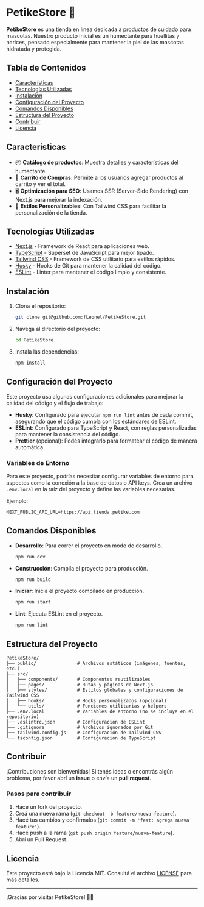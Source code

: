 # PetikeStore 🐾

**PetikeStore** es una tienda en línea dedicada a productos de cuidado para mascotas. Nuestro producto inicial es un humectante para huellitas y narices, pensado especialmente para mantener la piel de las mascotas hidratada y protegida.

## Tabla de Contenidos

- [Características](#características)
- [Tecnologías Utilizadas](#tecnologías-utilizadas)
- [Instalación](#instalación)
- [Configuración del Proyecto](#configuración-del-proyecto)
- [Comandos Disponibles](#comandos-disponibles)
- [Estructura del Proyecto](#estructura-del-proyecto)
- [Contribuir](#contribuir)
- [Licencia](#licencia)

## Características

- 📦 **Catálogo de productos**: Muestra detalles y características del humectante.
- 🛒 **Carrito de Compras**: Permite a los usuarios agregar productos al carrito y ver el total.
- 🖥️ **Optimización para SEO**: Usamos SSR (Server-Side Rendering) con Next.js para mejorar la indexación.
- 🌈 **Estilos Personalizables**: Con Tailwind CSS para facilitar la personalización de la tienda.

## Tecnologías Utilizadas

- [Next.js](https://nextjs.org/) - Framework de React para aplicaciones web.
- [TypeScript](https://www.typescriptlang.org/) - Superset de JavaScript para mejor tipado.
- [Tailwind CSS](https://tailwindcss.com/) - Framework de CSS utilitario para estilos rápidos.
- [Husky](https://typicode.github.io/husky/#/) - Hooks de Git para mantener la calidad del código.
- [ESLint](https://eslint.org/) - Linter para mantener el código limpio y consistente.

## Instalación

1. Clona el repositorio:

   ```bash
   git clone git@github.com:fLeonel/PetikeStore.git
   ```

2. Navega al directorio del proyecto:

   ```bash
   cd PetikeStore
   ```

3. Instala las dependencias:

   ```bash
   npm install
   ```

## Configuración del Proyecto

Este proyecto usa algunas configuraciones adicionales para mejorar la calidad del código y el flujo de trabajo:

- **Husky**: Configurado para ejecutar `npm run lint` antes de cada commit, asegurando que el código cumpla con los estándares de ESLint.
- **ESLint**: Configurado para TypeScript y React, con reglas personalizadas para mantener la consistencia del código.
- **Prettier** (opcional): Podés integrarlo para formatear el código de manera automática.

### Variables de Entorno

Para este proyecto, podrías necesitar configurar variables de entorno para aspectos como la conexión a la base de datos o API keys. Crea un archivo `.env.local` en la raíz del proyecto y define las variables necesarias.

Ejemplo:

```plaintext
NEXT_PUBLIC_API_URL=https://api.tienda.petike.com
```

## Comandos Disponibles

- **Desarrollo**: Para correr el proyecto en modo de desarrollo.

  ```bash
  npm run dev
  ```

- **Construcción**: Compila el proyecto para producción.

  ```bash
  npm run build
  ```

- **Iniciar**: Inicia el proyecto compilado en producción.

  ```bash
  npm run start
  ```

- **Lint**: Ejecuta ESLint en el proyecto.

  ```bash
  npm run lint
  ```

## Estructura del Proyecto

```plaintext
PetikeStore/
├── public/               # Archivos estáticos (imágenes, fuentes, etc.)
├── src/
│   ├── components/       # Componentes reutilizables
│   ├── pages/            # Rutas y páginas de Next.js
│   ├── styles/           # Estilos globales y configuraciones de Tailwind CSS
│   ├── hooks/            # Hooks personalizados (opcional)
│   └── utils/            # Funciones utilitarias y helpers
├── .env.local            # Variables de entorno (no se incluye en el repositorio)
├── .eslintrc.json        # Configuración de ESLint
├── .gitignore            # Archivos ignorados por Git
├── tailwind.config.js    # Configuración de Tailwind CSS
└── tsconfig.json         # Configuración de TypeScript
```

## Contribuir

¡Contribuciones son bienvenidas! Si tenés ideas o encontrás algún problema, por favor abrí un **issue** o envía un **pull request**.

### Pasos para contribuir

1. Hacé un fork del proyecto.
2. Creá una nueva rama (`git checkout -b feature/nueva-feature`).
3. Hacé tus cambios y confirmalos (`git commit -m 'feat: agrega nueva feature'`).
4. Hacé push a la rama (`git push origin feature/nueva-feature`).
5. Abrí un Pull Request.

## Licencia

Este proyecto está bajo la Licencia MIT. Consultá el archivo [LICENSE](./LICENSE) para más detalles.

---

¡Gracias por visitar PetikeStore! 🐶✨
